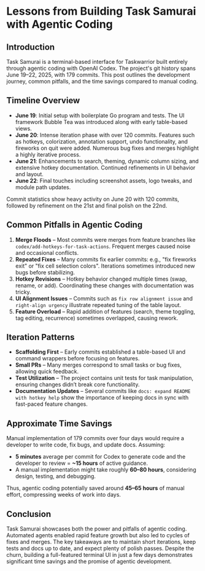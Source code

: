 # Lessons from Building Task Samurai with Agentic Coding

## Introduction
Task Samurai is a terminal-based interface for Taskwarrior built entirely through agentic coding with OpenAI Codex. The project's git history spans June 19–22, 2025, with 179 commits. This post outlines the development journey, common pitfalls, and the time savings compared to manual coding.

## Timeline Overview
- **June 19**: Initial setup with boilerplate Go program and tests. The UI framework Bubble Tea was introduced along with early table-based views.
- **June 20**: Intense iteration phase with over 120 commits. Features such as hotkeys, colorization, annotation support, undo functionality, and fireworks on quit were added. Numerous bug fixes and merges highlight a highly iterative process.
- **June 21**: Enhancements to search, theming, dynamic column sizing, and extensive hotkey documentation. Continued refinements in UI behavior and layout.
- **June 22**: Final touches including screenshot assets, logo tweaks, and module path updates.

Commit statistics show heavy activity on June 20 with 120 commits, followed by refinement on the 21st and final polish on the 22nd.

## Common Pitfalls in Agentic Coding
1. **Merge Floods** – Most commits were merges from feature branches like `codex/add-hotkeys-for-task-actions`. Frequent merges caused noise and occasional conflicts.
2. **Repeated Fixes** – Many commits fix earlier commits: e.g., "fix fireworks exit" or "fix cell selection colors". Iterations sometimes introduced new bugs before stabilizing.
3. **Hotkey Revisions** – Hotkey behavior changed multiple times (swap, rename, or add). Coordinating these changes with documentation was tricky.
4. **UI Alignment Issues** – Commits such as `fix row alignment issue` and `right-align urgency` illustrate repeated tuning of the table layout.
5. **Feature Overload** – Rapid addition of features (search, theme toggling, tag editing, recurrence) sometimes overlapped, causing rework.

## Iteration Patterns
- **Scaffolding First** – Early commits established a table-based UI and command wrappers before focusing on features.
- **Small PRs** – Many merges correspond to small tasks or bug fixes, allowing quick feedback.
- **Test Utilization** – The project contains unit tests for task manipulation, ensuring changes didn’t break core functionality.
- **Documentation Updates** – Several commits like `docs: expand README with hotkey help` show the importance of keeping docs in sync with fast-paced feature changes.

## Approximate Time Savings
Manual implementation of 179 commits over four days would require a developer to write code, fix bugs, and update docs. Assuming:
- **5 minutes** average per commit for Codex to generate code and the developer to review = **~15 hours** of active guidance.
- A manual implementation might take roughly **60–80 hours**, considering design, testing, and debugging.

Thus, agentic coding potentially saved around **45–65 hours** of manual effort, compressing weeks of work into days.

## Conclusion
Task Samurai showcases both the power and pitfalls of agentic coding. Automated agents enabled rapid feature growth but also led to cycles of fixes and merges. The key takeaways are to maintain short iterations, keep tests and docs up to date, and expect plenty of polish passes. Despite the churn, building a full-featured terminal UI in just a few days demonstrates significant time savings and the promise of agentic development.
